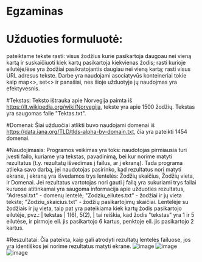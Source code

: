 # Egzaminas

# Užduoties formuluotė:
pateiktame tekste rasti: visus žodžius kurie pasikartoja daugoau nei vieną kartą ir suskaičiuoti kiek kartų pasikartoja kiekvienas žodis; rasti kurioje eilutėje/ėse yra žodžiai pasikratojantis daugiau nei vieną kartą; rasti visus URL adresus tekste. Darbe yra naudojami asociatyvūs konteineriai tokie kaip map<>, set<> ir panašiai, nes šioje užduotyje jų naudojmas yra efektyvesnis.

#Tekstas:
Teksto ištrauka apie Norvegija paimta iš https://lt.wikipedia.org/wiki/Norvegija, tekste yra apie 1500 žodžių. Tekstas yra saugomas faile "Tektas.txt". 

#Domenai:
Šiai užduočiai atlikti buvo naudojami domenai iš https://data.iana.org/TLD/tlds-alpha-by-domain.txt, čia yra pateikti 1454 domenai. 

#Naudojimasis:
Programos veikimas yra toks: naudotojas pirmiausia turi įvesti failo, kuriame yra tekstas, pavadinimą, bei kur norime matyti rezultatus (t.y. rezultatų išvedimas į failus, ar į ekraną). Tada programa atlieka savo darbą, jei naudotojas pasirinko, kad rezultatus nori matyti ekrane, į ekraną yra išvedamos trys lentelės: Žodžių skaičius, Žodžių vieta, ir Domenai. Jei rezultatus vartotojas nori gauti į failą yra sukuriami trys failai kuruose atitinkamai yra saugoma informacija apie užduoties rezultatus, "Adresai.txt" - domenų lentelė; "Zodziu_eilutes.txt" - žodžiai ir jų vieta tekste; "Zodziu_skaicius.txt" - žodžių pasikartojimų skaičiai. Lentelėje su žodžiais ir jų vieta, taip pat yra pateikiama kiek kartų žodis pasikartojo eilutėje, pvz.: | tekstas   |  1(6), 5(2),  | tai reiškia, kad žodis "tekstas" yra 1 ir 5 eilutėse, ir pirmoje eil. jis pasikartojo 6 kartus, penktoje eil. jis pasikartojo 2 kartus. 

#Reszultatai:
Čia pateikta, kaip gali atrodyti rezultatų lentelės failuose, jos yra identiškos jei norime rezultatus matyti ekrane.
![image](https://github.com/ignascerniauskas/Egzaminas/assets/145258320/073fa0a2-5cb6-4ee7-8bbf-aad71f712f62)
![image](https://github.com/ignascerniauskas/Egzaminas/assets/145258320/a1364034-ef17-4f96-b4c0-9930449356f2)
![image](https://github.com/ignascerniauskas/Egzaminas/assets/145258320/a233e24f-7929-46fb-9fca-b9f5ccefc42c)


